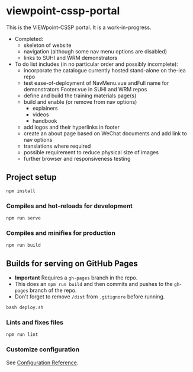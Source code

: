 # viewpoint-cssp-portal

This is the VIEWpoint-CSSP portal. It is a work-in-progress.

-   Completed:
    -   skeleton of website
    -   navigation (although some nav menu options are disabled)
    -   links to SUHI and WRM demonstrators
-   To do list includes (in no particular order and possibly incomplete):
    -   incorporate the catalogue currently hosted stand-alone on the-iea repo
    -   test ease-of-deployment of NavMenu.vue andFull name for demonstrators
        Footer.vue in SUHI and WRM repos
    -   define and build the training materials page(s)
    -   build and enable (or remove from nav options)
        -   explainers
        -   videos
        -   handbook
    -   add logos and their hyperlinks in footer
    -   create an about page based on WeChat documents and add link to nav
        options
    -   translations where required
    -   possible requirement to reduce physical size of images
    -   further browser and responsiveness testing

## Project setup

```
npm install
```

### Compiles and hot-reloads for development

```
npm run serve
```

### Compiles and minifies for production

```
npm run build
```

## Builds for serving on GitHub Pages

-   **Important** Requires a `gh-pages` branch in the repo.
-   This does an `npm run build` and then commits and pushes to the `gh-pages`
    branch of the repo.
-   Don't forget to remove `/dist` from `.gitignore` before running.

```
bash deploy.sh
```

### Lints and fixes files

```
npm run lint
```

### Customize configuration

See [Configuration Reference](https://cli.vuejs.org/config/).
